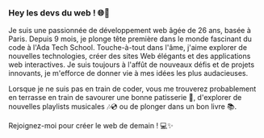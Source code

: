 
### Hey les devs du web ! 🌐🚀 

Je suis une passionnée de développement web âgée de 26 ans, basée à Paris. 
Depuis 9 mois, je plonge tête première dans le monde fascinant du code à l'Ada Tech School. 
Touche-à-tout dans l'âme, j'aime explorer de nouvelles technologies, créer des sites Web élégants et des applications web interactives. 
Je suis toujours à l'affût de nouveaux défis et de projets innovants, je m'efforce de donner vie à mes idées les plus audacieuses. 

Lorsque je ne suis pas en train de coder, 
vous me trouverez probablement en terrasse en train de savourer une bonne patisserie 🧁, 
d'explorer de nouvelles playlists musicales 🎶💿 ou de plonger dans un bon livre 📚. 

Rejoignez-moi pour créer le web de demain !  💻✨
<!--
**Edenplan/Edenplan** is a ✨ _special_ ✨ repository because its `README.md` (this file) appears on your GitHub profile.

Here are some ideas to get you started:

- 🔭 I’m currently working on ...
- 🌱 I’m currently learning ...
- 👯 I’m looking to collaborate on ...
- 🤔 I’m looking for help with ...
- 💬 Ask me about ...
- 📫 How to reach me: ...
- 😄 Pronouns: ...
- ⚡ Fun fact: ...
-->
